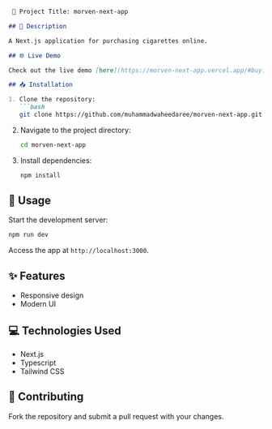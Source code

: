 ```markdown
 🚀 Project Title: morven-next-app

## 📖 Description

A Next.js application for purchasing cigarettes online.

## 🌐 Live Demo

Check out the live demo [here](https://morven-next-app.vercel.app/#buy).

## 📥 Installation

1. Clone the repository:
   ```bash
   git clone https://github.com/muhammadwaheedaree/morven-next-app.git
   ```
2. Navigate to the project directory:
   ```bash
   cd morven-next-app
   ```
3. Install dependencies:
   ```bash
   npm install
   ```

## 🔧 Usage

Start the development server:
```bash
npm run dev
```
Access the app at `http://localhost:3000`.

## ✨ Features

- Responsive design
- Modern UI

## 💻 Technologies Used

- Next.js
- Typescript
- Tailwind CSS

## 🤝 Contributing

Fork the repository and submit a pull request with your changes.


